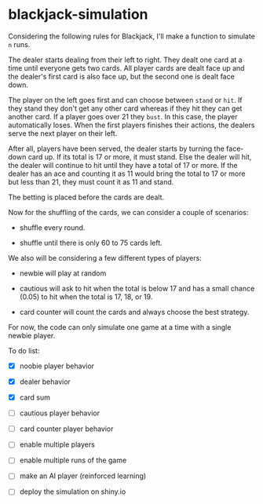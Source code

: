 # blackjack-simulation

Considering the following rules for Blackjack, I'll make a function to simulate `n` runs.

The dealer starts dealing from their left to right. They dealt one card at a time until everyone gets two cards. All player cards are dealt face up and the dealer's first card is also face up, but the second one is dealt face down.

The player on the left goes first and can choose between `stand` or `hit`. If they stand they don't get any other card whereas if they hit they can get another card. If a player goes over 21 they `bust`. In this case, the player automatically loses. When the first players finishes their actions, the dealers serve the next player on their left.

After all, players have been served, the dealer starts by turning the face-down card up. If its total is 17 or more, it must stand. Else the dealer will hit, the dealer will continue to hit until they have a total of 17 or more. If the dealer has an ace and counting it as 11 would bring the total to 17 or more but less than 21, they must count it as 11 and stand.

The betting is placed before the cards are dealt.

Now for the shuffling of the cards, we can consider a couple of scenarios:

- shuffle every round.

- shuffle until there is only 60 to 75 cards left.

We also will be considering a few different types of players:

- newbie will play at random

- cautious will ask to hit when the total is below 17 and has a small chance (0.05) to hit when the total is 17, 18, or 19.

- card counter will count the cards and always choose the best strategy.

For now, the code can only simulate one game at a time with a single newbie player.

To do list:

- [x] noobie player behavior

- [x] dealer behavior

- [x] card sum

- [ ] cautious player behavior

- [ ] card counter player behavior

- [ ] enable multiple players

- [ ] enable multiple runs of the game

- [ ] make an AI player (reinforced learning)

- [ ] deploy the simulation on shiny.io
